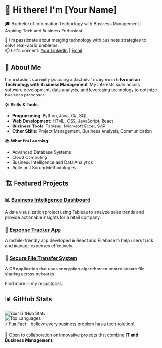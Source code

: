 # 👋 Hi there! I'm [Your Name]  
🎓 Bachelor of Information Technology with Business Management | Aspiring Tech and Business Enthusiast  

🌱 I’m passionate about merging technology with business strategies to solve real-world problems.  
📫 Let's connect: [Your LinkedIn](https://linkedin.com/in/yourprofile) | [Email](mailto:atenkurus@email.com)  
## 🚀 About Me  
I'm a student currently pursuing a Bachelor's degree in **Information Technology with Business Management**. My interests span across software development, data analysis, and leveraging technology to optimize business processes.  

🛠️ **Skills & Tools**:  
- **Programming**: Python, Java, C#, SQL  
- **Web Development**: HTML, CSS, JavaScript, React  
- **Business Tools**: Tableau, Microsoft Excel, SAP  
- **Other Skills**: Project Management, Business Analysis, Communication  

📚 **What I’m Learning**:  
- Advanced Database Systems  
- Cloud Computing  
- Business Intelligence and Data Analytics  
- Agile and Scrum Methodologies  
## 🏗️ Featured Projects  
### 📊 [Business Intelligence Dashboard](https://github.com/atenkurus/BI-Dashboard)  
A data visualization project using Tableau to analyze sales trends and provide actionable insights for a retail company.  

### 📱 [Expense Tracker App](https://github.com/atenkurus/Expense-Tracker-App)  
A mobile-friendly app developed in React and Firebase to help users track and manage expenses effectively.  

### 🔐 [Secure File Transfer System](https://github.com/atenkurus/Secure-File-Transfer)  
A C# application that uses encryption algorithms to ensure secure file sharing across networks.  

Find more in my [repositories](https://github.com/atenkurus?tab=repositories).  
## 📊 GitHub Stats  
![Your GitHub Stats](https://github-readme-stats.vercel.app/api?atenkurus=atenkurus&show_icons=true&theme=radical)  
![Top Languages](https://github-readme-stats.vercel.app/api/top-langs/?atenkurus=atenkurus&layout=compact&theme=radical)  
⚡ Fun Fact: I believe every business problem has a tech solution!  

🚀 Open to collaboration on innovative projects that combine **IT and Business Management**.  

